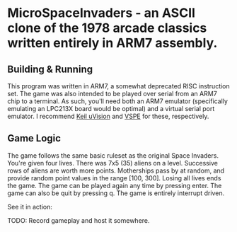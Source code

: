 # MicroSpaceInvaders - an ASCII clone of the 1978 arcade classics written entirely in ARM7 assembly. 

Building & Running
------------------

This program was written in ARM7, a somewhat deprecated RISC instruction set. The game was also intended to be played over serial from an ARM7 chip to a terminal. As such, you'll need both an ARM7 emulator (specifically emulating an LPC213X board would be optimal) and a virtual serial port emulator. I recommend [Keil uVision](http://www.keil.com/) and [VSPE](http://www.eterlogic.com/Products.VSPE.html) for these, respectively. 

Game Logic
----------

The game follows the same basic ruleset as the original Space Invaders. You're given four lives. There was 7x5 (35) aliens on a level. Successive rows of aliens are worth more points. Motherships pass by at random, and provide random point values in the range [100, 300]. Losing all lives ends the game. The game can be played again any time by pressing enter. The game can also be quit by pressing q. The game is entirely interrupt driven.  

See it in action:

TODO: Record gameplay and host it somewhere.